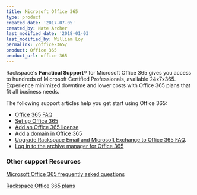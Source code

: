 ```yaml
---
title: Microsoft Office 365
type: product
created_date: '2017-07-05'
created_by: Nate Archer
last_modified_date: '2018-01-03'
last_modified_by: William Loy
permalink: /office-365/
product: Office 365
product_url: office-365
---
```


Rackspace's **Fanatical Support**&reg; for Microsoft Office 365 gives you access to hundreds of Microsoft Certified Professionals, available 24x7x365.  Experience minimized downtime and lower costs with Office 365 plans that fit all business needs.

The following support articles help you get start using Office 365:

- [Office 365 FAQ](/how-to/office-365-faq)
- [Set up Office 365](/how-to/set-up-office-365)
- [Add an Office 365 license](/how-to/add-an-office-365-license)
- [Add a domain in Office 365](/how-to/add-a-domain-in-office-365)
- [Upgrade Rackspace Email and Microsoft Exchange to Office 365 FAQ](/how-to/upgrade-rackspace-email-and-microsoft-exchange-to-office-365-faq).
- [Log in to the archive manager for Office 365](/how-to/log-in-to-the-archive-manager-for-office-365)

### Other support Resources

[Microsoft Office 365 frequently asked questions](https://products.office.com/en-us/business/microsoft-office-365-frequently-asked-questions)

[Rackspace Office 365 plans](https://www.rackspace.com/office-365/pick-your-plan)
